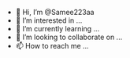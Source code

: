 - 👋 Hi, I’m @Samee223aa
- 👀 I’m interested in ...
- 🌱 I’m currently learning ...
- 💞️ I’m looking to collaborate on ...
- 📫 How to reach me ...

<!---
Samee223aa/Samee223aa is a ✨ special ✨ repository because its `README.md` (this file) appears on your GitHub profile.
You can click the Preview link to take a look at your changes.
--->
